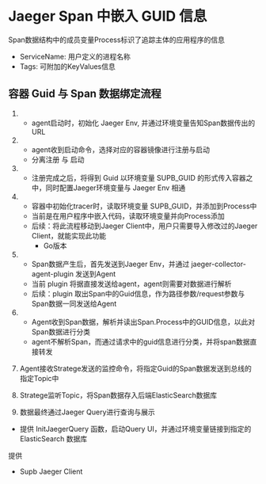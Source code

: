 # Jaeger Span 中嵌入 GUID 信息

Span数据结构中的成员变量Process标识了追踪主体的应用程序的信息
   - ServiceName: 用户定义的进程名称
   - Tags: 可附加的KeyValues信息

## 容器 Guid 与 Span 数据绑定流程

1. * agent启动时，初始化 Jaeger Env, 并通过环境变量告知Span数据传出的URL
   
2. * agent收到启动命令，选择对应的容器镜像进行注册与启动
    - 分离注册 与 启动
   
3. * 注册完成之后，将得到 Guid 以环境变量 SUPB_GUID 的形式传入容器之中，同时配置Jaeger环境变量与 Jaeger Env 相通
   
4. * 容器中初始化tracer时，读取环境变量 SUPB_GUID，并添加到Process中
   - 当前是在用户程序中嵌入代码，读取环境变量并向Process添加
   - 后续：将此流程移动到Jaeger Client中，用户只需要导入修改过的Jaeger Client，就能实现此功能
      - Go版本 

5. * Span数据产生后，首先发送到Jaeger Env，并通过 jaeger-collector-agent-plugin 发送到Agent
   - 当前 plugin 将据直接发送给agent，agent则需要对数据进行解析
   - 后续：plugin 取出Span中的Guid信息，作为路径参数/request参数与Span数据一同发送给Agent
   
6. * Agent收到Span数据，解析并读出Span.Process中的GUID信息，以此对Span数据进行分类
   - agent不解析Span，而通过请求中的guid信息进行分类，并将span数据直接转发
   
7. Agent接收Stratege发送的监控命令，将指定Guid的Span数据发送到总线的指定Topic中
   
8. Stratege监听Topic，将Span数据存入后端ElasticSearch数据库
   
9.  数据最终通过Jaeger Query进行查询与展示
   - 提供 InitJaegerQuery 函数，启动Query UI，并通过环境变量链接到指定的 ElasticSearch 数据库

提供
  - Supb Jaeger Client

